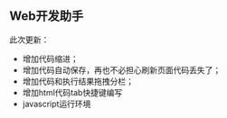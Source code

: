 ## Web开发助手
此次更新：
 - 增加代码缩进；
 - 增加代码自动保存，再也不必担心刷新页面代码丢失了；
 - 增加代码和执行结果拖拽分栏；
 - 增加html代码tab快捷键编写
 - javascript运行环境
